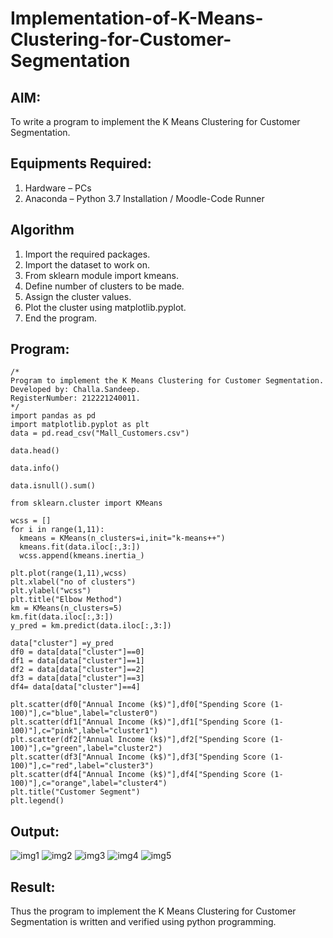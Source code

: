 # Implementation-of-K-Means-Clustering-for-Customer-Segmentation

## AIM:
To write a program to implement the K Means Clustering for Customer Segmentation.

## Equipments Required:
1. Hardware – PCs
2. Anaconda – Python 3.7 Installation / Moodle-Code Runner

## Algorithm
1. Import the required packages.
2. Import the dataset to work on.
3. From sklearn module import kmeans.
4. Define number of clusters to be made.
5. Assign the cluster values.
6. Plot the cluster using matplotlib.pyplot.
7. End the program.

## Program:
```
/*
Program to implement the K Means Clustering for Customer Segmentation.
Developed by: Challa.Sandeep.
RegisterNumber: 212221240011.
*/
import pandas as pd
import matplotlib.pyplot as plt
data = pd.read_csv("Mall_Customers.csv")

data.head()

data.info()

data.isnull().sum()

from sklearn.cluster import KMeans

wcss = []
for i in range(1,11):
  kmeans = KMeans(n_clusters=i,init="k-means++")
  kmeans.fit(data.iloc[:,3:])
  wcss.append(kmeans.inertia_)

plt.plot(range(1,11),wcss)
plt.xlabel("no of clusters")
plt.ylabel("wcss")
plt.title("Elbow Method")
km = KMeans(n_clusters=5)
km.fit(data.iloc[:,3:])
y_pred = km.predict(data.iloc[:,3:])

data["cluster"] =y_pred
df0 = data[data["cluster"]==0]
df1 = data[data["cluster"]==1]
df2 = data[data["cluster"]==2]
df3 = data[data["cluster"]==3]
df4= data[data["cluster"]==4]

plt.scatter(df0["Annual Income (k$)"],df0["Spending Score (1-100)"],c="blue",label="cluster0")
plt.scatter(df1["Annual Income (k$)"],df1["Spending Score (1-100)"],c="pink",label="cluster1")
plt.scatter(df2["Annual Income (k$)"],df2["Spending Score (1-100)"],c="green",label="cluster2")
plt.scatter(df3["Annual Income (k$)"],df3["Spending Score (1-100)"],c="red",label="cluster3")
plt.scatter(df4["Annual Income (k$)"],df4["Spending Score (1-100)"],c="orange",label="cluster4")
plt.title("Customer Segment")
plt.legend()
```

## Output:
![img1](https://user-images.githubusercontent.com/93427522/172998888-d8d50c99-e309-488f-9331-09609a6020bd.jpg)
![img2](https://user-images.githubusercontent.com/93427522/172998937-0d9847ff-c1bf-4d34-aad9-e0d5dc101aaf.jpg)
![img3](https://user-images.githubusercontent.com/93427522/172998949-ad7d15ef-60ad-47ce-8a9d-de7b8d86077f.jpg)
![img4](https://user-images.githubusercontent.com/93427522/172998962-3382c0e7-4738-4f90-aeed-988eaeddf9de.jpg)
![img5](https://user-images.githubusercontent.com/93427522/172998996-eb63e21c-32ed-4be8-a303-5b4767e33ef0.jpg)


## Result:
Thus the program to implement the K Means Clustering for Customer Segmentation is written and verified using python programming.
